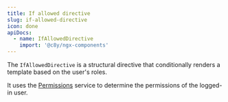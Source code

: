 ```yaml
---
title: If allowed directive
slug: if-allowed-directive
icon: done
apiDocs:
  - name: IfAllowedDirective
    import: '@c8y/ngx-components'
---
```


The `IfAllowedDirective` is a structural directive that conditionally renders a template based on the user's roles.

It uses the [Permissions](#/develop/services/PermissionsService/overview) service to determine the permissions of the logged-in user.
